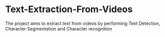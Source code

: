 # Text-Extraction-From-Videos
The project aims to extract text from videos by performing Text Detection, Character Segmentation and Character recognition
